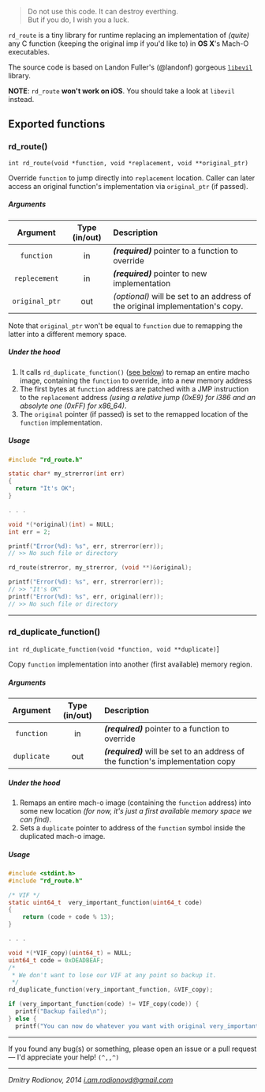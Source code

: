 > Do not use this code. It can destroy everthing.  
> But if you do, I wish you a luck.

`rd_route` is a tiny library for runtime replacing an implementation of *(quite)* any C function (keeping the original imp if you'd like to) in **OS X**'s Mach-O executables.

The source code is based on Landon Fuller's (@landonf) gorgeous [`libevil`](https://github.com/landonf/libevil_patch) library.

**NOTE**: `rd_route` **won't work on iOS**.  You should take a look at `libevil` instead.

## Exported functions  

### rd_route()
`int rd_route(void *function, void *replacement, void **original_ptr)`  

Override `function` to jump directly into `replacement` location. Caller can later access an original function's implementation via `original_ptr` (if passed).  

##### Arguments  

 Argument   | Type (in/out) | Description  
 :--------: | :-----------: | :----------  
 `function` | in  | _**(required)**_ pointer to a function to override  
 `replecement` | in| _**(required)**_ pointer to new implementation  
 `original_ptr` | out | *(optional)* will be set to an address of the original implementation's copy. 
 
Note that `original_ptr` won't be equal to `function` due to remapping the latter into a different memory space.

##### Under the hood  

1. It calls `rd_duplicate_function()` ([see below](#rd_duplicate_function)) to remap an entire macho image, containing the `function` to  override, into a new memory address
2. The first bytes at `function` address are patched with  a JMP instruction to the `replacement` address *(using a relative jump (0xE9) for i386 and an absolyte one (0xFF) for x86_64)*.  
3. The `original` pointer (if passed) is set to the remapped location of the `function` implementation.  
  
##### Usage  
```c
#include "rd_route.h"

static char* my_strerror(int err)
{
  return "It's OK";
}

. . .

void *(*original)(int) = NULL;
int err = 2;

printf("Error(%d): %s", err, strerror(err));
// >> No such file or directory

rd_route(strerror, my_strerror, (void **)&original);

printf("Error(%d): %s", err, strerror(err));
// >> "It's OK"
printf("Error(%d): %s", err, original(err));
// >> No such file or directory  
```    
------  
   
### rd_duplicate_function()
`int rd_duplicate_function(void *function, void **duplicate)`]

Copy `function` implementation into another (first available) memory region.  

##### Arguments  

 Argument   | Type (in/out) | Description  
 :--------: | :-----------: | :----------  
 `function` | in  | _**(required)**_ pointer to a function to override  
 `duplicate` | out| _**(required)**_ will be set to an address of the function's implementation copy  
 
##### Under the hood  

1. Remaps an entire mach-o image (containing the `function` address) into some new location *(for now, it's just a first available memory space we can find)*.  
2. Sets a `duplicate` pointer to address of the `function` symbol inside the duplicated mach-o image.  

##### Usage  

```c
#include <stdint.h>
#include "rd_route.h"

/* VIF */
static uint64_t  very_important_function(uint64_t code)
{
    return (code + code % 13);
}

. . .

void *(*VIF_copy)(uint64_t) = NULL;
uint64_t code = 0xDEADBEAF;
/*
 * We don't want to lose our VIF at any point so backup it. 
 */
rd_duplicate_function(very_important_function, &VIF_copy);

if (very_important_function(code) != VIF_copy(code)) {
  printf("Backup failed\n");
} else {
  printf("You can now do whatever you want with original very_important_function()\n");
```    
------  

If you found any bug(s) or something, please open an issue or a pull request — I'd appreciate your help! `(^,,^)`

------

*Dmitry Rodionov, 2014*
*i.am.rodionovd@gmail.com*
